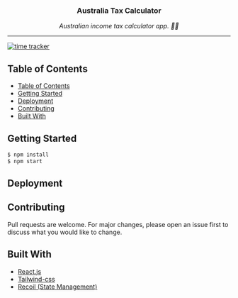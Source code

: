 <div align="center">
  <p>
    <h3> Australia Tax Calculator </h2>
  </p>
  <p>
    <i>Australian income tax calculator app. 🧾💵</i>
  </p>
</div>

---

[![time tracker](https://wakatime.com/badge/github/NyashaNziramasanga/australia-tax-calculator.svg)](https://wakatime.com/badge/github/NyashaNziramasanga/australia-tax-calculator)

## Table of Contents

- [Table of Contents](#table-of-contents)
- [Getting Started](#getting-started)
- [Deployment](#deployment)
- [Contributing](#contributing)
- [Built With](#built-with)

## Getting Started

```javascript
$ npm install
$ npm start
```

## Deployment

## Contributing

Pull requests are welcome. For major changes, please open an issue first to discuss what you would like to change.

## Built With

- [React.js](https://reactjs.org/)
- [Tailwind-css](https://tailwindcss.com/)
- [Recoil (State Management)](https://recoiljs.org/)
